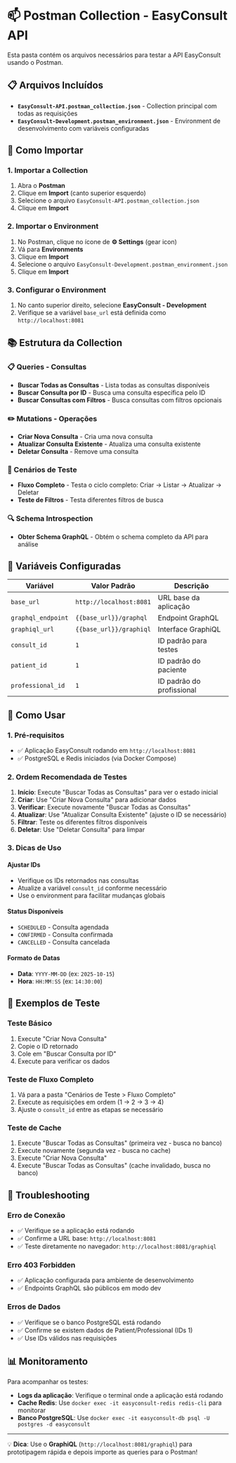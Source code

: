 # 📫 Postman Collection - EasyConsult API

Esta pasta contém os arquivos necessários para testar a API EasyConsult usando o Postman.

## 📋 Arquivos Incluídos

- **`EasyConsult-API.postman_collection.json`** - Collection principal com todas as requisições
- **`EasyConsult-Development.postman_environment.json`** - Environment de desenvolvimento com variáveis configuradas

## 🚀 Como Importar

### 1. Importar a Collection

1. Abra o **Postman**
2. Clique em **Import** (canto superior esquerdo)
3. Selecione o arquivo `EasyConsult-API.postman_collection.json`
4. Clique em **Import**

### 2. Importar o Environment

1. No Postman, clique no ícone de **⚙️ Settings** (gear icon)
2. Vá para **Environments**
3. Clique em **Import**
4. Selecione o arquivo `EasyConsult-Development.postman_environment.json`
5. Clique em **Import**

### 3. Configurar o Environment

1. No canto superior direito, selecione **EasyConsult - Development**
2. Verifique se a variável `base_url` está definida como `http://localhost:8081`

## 📚 Estrutura da Collection

### 📋 Queries - Consultas
- **Buscar Todas as Consultas** - Lista todas as consultas disponíveis
- **Buscar Consulta por ID** - Busca uma consulta específica pelo ID
- **Buscar Consultas com Filtros** - Busca consultas com filtros opcionais

### ✏️ Mutations - Operações
- **Criar Nova Consulta** - Cria uma nova consulta
- **Atualizar Consulta Existente** - Atualiza uma consulta existente
- **Deletar Consulta** - Remove uma consulta

### 🧪 Cenários de Teste
- **Fluxo Completo** - Testa o ciclo completo: Criar → Listar → Atualizar → Deletar
- **Teste de Filtros** - Testa diferentes filtros de busca

### 🔍 Schema Introspection
- **Obter Schema GraphQL** - Obtém o schema completo da API para análise

## 🔧 Variáveis Configuradas

| Variável | Valor Padrão | Descrição |
|----------|--------------|-----------|
| `base_url` | `http://localhost:8081` | URL base da aplicação |
| `graphql_endpoint` | `{{base_url}}/graphql` | Endpoint GraphQL |
| `graphiql_url` | `{{base_url}}/graphiql` | Interface GraphiQL |
| `consult_id` | `1` | ID padrão para testes |
| `patient_id` | `1` | ID padrão do paciente |
| `professional_id` | `1` | ID padrão do profissional |

## 🎯 Como Usar

### 1. Pré-requisitos
- ✅ Aplicação EasyConsult rodando em `http://localhost:8081`
- ✅ PostgreSQL e Redis iniciados (via Docker Compose)

### 2. Ordem Recomendada de Testes

1. **Início**: Execute "Buscar Todas as Consultas" para ver o estado inicial
2. **Criar**: Use "Criar Nova Consulta" para adicionar dados
3. **Verificar**: Execute novamente "Buscar Todas as Consultas"
4. **Atualizar**: Use "Atualizar Consulta Existente" (ajuste o ID se necessário)
5. **Filtrar**: Teste os diferentes filtros disponíveis
6. **Deletar**: Use "Deletar Consulta" para limpar

### 3. Dicas de Uso

#### Ajustar IDs
- Verifique os IDs retornados nas consultas
- Atualize a variável `consult_id` conforme necessário
- Use o environment para facilitar mudanças globais

#### Status Disponíveis
- `SCHEDULED` - Consulta agendada
- `CONFIRMED` - Consulta confirmada  
- `CANCELLED` - Consulta cancelada

#### Formato de Datas
- **Data**: `YYYY-MM-DD` (ex: `2025-10-15`)
- **Hora**: `HH:MM:SS` (ex: `14:30:00`)

## 🧪 Exemplos de Teste

### Teste Básico
1. Execute "Criar Nova Consulta"
2. Copie o ID retornado
3. Cole em "Buscar Consulta por ID"
4. Execute para verificar os dados

### Teste de Fluxo Completo
1. Vá para a pasta "Cenários de Teste > Fluxo Completo"
2. Execute as requisições em ordem (1 → 2 → 3 → 4)
3. Ajuste o `consult_id` entre as etapas se necessário

### Teste de Cache
1. Execute "Buscar Todas as Consultas" (primeira vez - busca no banco)
2. Execute novamente (segunda vez - busca no cache)
3. Execute "Criar Nova Consulta"
4. Execute "Buscar Todas as Consultas" (cache invalidado, busca no banco)

## 🚨 Troubleshooting

### Erro de Conexão
- ✅ Verifique se a aplicação está rodando
- ✅ Confirme a URL base: `http://localhost:8081`
- ✅ Teste diretamente no navegador: `http://localhost:8081/graphiql`

### Erro 403 Forbidden
- ✅ Aplicação configurada para ambiente de desenvolvimento
- ✅ Endpoints GraphQL são públicos em modo dev

### Erros de Dados
- ✅ Verifique se o banco PostgreSQL está rodando
- ✅ Confirme se existem dados de Patient/Professional (IDs 1)
- ✅ Use IDs válidos nas requisições

## 📊 Monitoramento

Para acompanhar os testes:
- **Logs da aplicação**: Verifique o terminal onde a aplicação está rodando
- **Cache Redis**: Use `docker exec -it easyconsult-redis redis-cli` para monitorar
- **Banco PostgreSQL**: Use `docker exec -it easyconsult-db psql -U postgres -d easyconsult`

---

💡 **Dica**: Use o **GraphiQL** (`http://localhost:8081/graphiql`) para prototipagem rápida e depois importe as queries para o Postman!